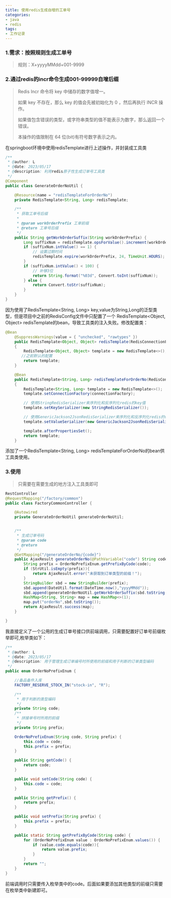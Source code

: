 ```yaml
---
title: 使用redis生成自增的工单号
categories:
- java
- redis
tags:
- 工作记录
---
```


### 1.需求：按照规则生成工单号

> 规则：X+yyyyMMdd+001-9999
<!--more-->

### 2.通过redis的incr命令生成001-99999自增后缀

> Redis Incr 命令将 key 中储存的数字值增一。
>
> 如果 key 不存在，那么 key 的值会先被初始化为 0 ，然后再执行 INCR 操作。
>
> 如果值包含错误的类型，或字符串类型的值不能表示为数字，那么返回一个错误。
>
> 本操作的值限制在 64 位(bit)有符号数字表示之内。

在springboot环境中使用redisTemplate进行上述操作，并封装成工具类

```java
/**
 * @author: L
 * @date: 2023/05/17
 * @description: 利用redis原子性生成订单号工具类
 */
@Component
public class GenerateOrderNoUtil {

    @Resource(name = "redisTemplateForOrderNo")
    private RedisTemplate<String, Long> redisTemplate;

    /**
     * 获取工单号后缀
     *
     * @param workOrderPrefix 工单前缀
     * @return 工单号后缀
     */
    public String getWorkOrderSuffix(String workOrderPrefix) {
        Long suffixNum = redisTemplate.opsForValue().increment(workOrderPrefix, 1L);
        if (suffixNum.intValue() == 1) {
            // 设置过期时间
            redisTemplate.expire(workOrderPrefix, 24, TimeUnit.HOURS);
        }
        if (suffixNum.intValue() < 100) {
            // 补够3位
            return String.format("%03d", Convert.toInt(suffixNum));
        } else {
            return Convert.toStr(suffixNum);
        }
    }
}
```

因为使用了RedisTemplate<String, Long> key,value为String,Long的泛型类型，但是项目中之前的RedisConfig文件中只配置了一个 RedisTemplate<Object, Object> redisTemplate的bean，导致工具类的注入失败。修改配置类：

```java
@Bean
    @SuppressWarnings(value = { "unchecked", "rawtypes" })
    public RedisTemplate<Object, Object> redisTemplate(RedisConnectionFactory connectionFactory)
    {
        RedisTemplate<Object, Object> template = new RedisTemplate<>();
       //之前默认的配置 
        return template;
    }

    @Bean
    public RedisTemplate<String, Long> redisTemplateForOrderNo(RedisConnectionFactory connectionFactory)
    {
        RedisTemplate<String, Long> template = new RedisTemplate<>();
        template.setConnectionFactory(connectionFactory);

        // 使用StringRedisSerializer来序列化和反序列化redis的key值
        template.setKeySerializer(new StringRedisSerializer());

        // 使用GenericJackson2JsonRedisSerializer来序列化和反序列化redis的value值
        template.setValueSerializer(new GenericJackson2JsonRedisSerializer());

        template.afterPropertiesSet();
        return template;
    }
```

添加了一个RedisTemplate<String, Long> redisTemplateForOrderNo的bean供工具类使用。

### 3.使用

> 只需要在需要生成的地方注入工具类即可

```java
RestController
@RequestMapping("/factory/common")
public class FactoryCommonController {

    @Autowired
    private GenerateOrderNoUtil generateOrderNoUtil;


    /**
     * 生成订单号码
     * @param code
     * @return
     */
    @GetMapping("/generateOrderNo/{code}")
    public AjaxResult generateOrderNo(@PathVariable("code") String code){
        String prefix = OrderNoPrefixEnum.getPrefixByCode(code);
        if (StrUtil.isEmpty(prefix)){
            return AjaxResult.error("未获取到订单类型的前缀！");
        }
        StringBuilder sbd = new StringBuilder(prefix);
        sbd.append(DateUtil.format(DateTime.now(),"yyyyMMdd"));
        sbd.append(generateOrderNoUtil.getWorkOrderSuffix(sbd.toString()));
        HashMap<String, String> map = new HashMap<>(1);
        map.put("orderNo",sbd.toString());
        return AjaxResult.success(map);
    }

}
```

我直接定义了一个公用的生成订单号接口供前端调用，只需要配置好订单号前缀枚举即可,枚举类如下：

```java
/**
 * @author: L
 * @date: 2023/05/17
 * @description: 用于管理生成订单编号时所使用的前缀和用于判断的订单类型编码
 */
public enum OrderNoPrefixEnum {

    //备品备件入库
    FACTORY_RESERVE_STOCK_IN("stock-in", "R");

    /**
     * 用于判断的类型编码
     */
    private String code;
    /**
     * 拼接单号时所用的前缀
     */
    private String prefix;

    OrderNoPrefixEnum(String code, String prefix) {
        this.code = code;
        this.prefix = prefix;
    }

    public String getCode() {
        return code;
    }

    public void setCode(String code) {
        this.code = code;
    }

    public String getPrefix() {
        return prefix;
    }

    public void setPrefix(String prefix) {
        this.prefix = prefix;
    }

    public static String getPrefixByCode(String code) {
        for (OrderNoPrefixEnum value : OrderNoPrefixEnum.values()) {
            if (value.code.equals(code)){
                return value.prefix;
            }
        }
        return "";
    }
}

```

前端调用时只需要传入枚举类中的code。后面如果要添加其他类型的前缀只需要在枚举类中新建即可。